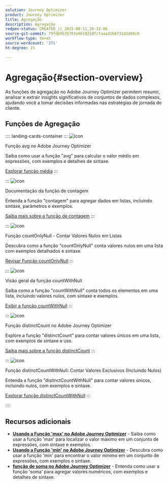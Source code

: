```yaml
---
solution: Journey Optimizer
product: Journey Optimizer
title: Agregação
description: Agregação
redpen-status: CREATED_||_2025-08-11_20-12-06
source-git-commit: 79fdb9535703e961922dfcfaaad1b6731d2d88c0
workflow-type: tm+mt
source-wordcount: '271'
ht-degree: 1%

---
```



# Agregação{#section-overview}

As funções de agregação no Adobe Journey Optimizer permitem resumir, analisar e extrair insights significativos de conjuntos de dados complexos, ajudando você a tomar decisões informadas nas estratégias de jornada do cliente.

## Funções de Agregação

:::: landing-cards-container
:::
![icon](https://cdn.experienceleague.adobe.com/icons/code-branch.svg?lang=pt-BR)

Função avg no Adobe Journey Optimizer

Saiba como usar a função &quot;avg&quot; para calcular o valor médio em expressões, com exemplos e detalhes de sintaxe.

[Explorar função média](../using/building-journeys/functions/functionavg.md)
:::

:::
![icon](https://cdn.experienceleague.adobe.com/icons/code-branch.svg?lang=pt-BR)

Documentação da função de contagem

Entenda a função &quot;contagem&quot; para agregar dados em listas, incluindo sintaxe, parâmetros e exemplos.

[Saiba mais sobre a função de contagem](../using/building-journeys/functions/functioncount.md)
:::

:::
![icon](https://cdn.experienceleague.adobe.com/icons/code-branch.svg?lang=pt-BR)

Função countOnlyNull - Contar Valores Nulos em Listas

Descubra como a função &quot;countOnlyNull&quot; conta valores nulos em uma lista com exemplos detalhados e sintaxe.

[Revisar Função countOnlyNull](../using/building-journeys/functions/functioncountonlynull.md)
:::

:::
![icon](https://cdn.experienceleague.adobe.com/icons/code-branch.svg?lang=pt-BR)

Visão geral da função countWithNull

Saiba como a função &quot;countWithNull&quot; conta todos os elementos em uma lista, incluindo valores nulos, com sintaxe e exemplos.

[Exibir a função countWithNull](../using/building-journeys/functions/functioncountwithnull.md)
:::

:::
![icon](https://cdn.experienceleague.adobe.com/icons/code-branch.svg?lang=pt-BR)

Função distinctCount no Adobe Journey Optimizer

Explore a função &quot;distinctCount&quot; para contar valores únicos em uma lista, com exemplos de sintaxe e uso.

[Saiba mais sobre a função distinctCount](../using/building-journeys/functions/functiondistinctcount.md)
:::

:::
![icon](https://cdn.experienceleague.adobe.com/icons/code-branch.svg?lang=pt-BR)

Função distinctCountWithNull: Contar Valores Exclusivos (Incluindo Nulos)

Entenda a função &quot;distinctCountWithNull&quot; para contar valores únicos, incluindo nulos, com exemplos e sintaxe.

[Explorar função distinctCountWithNull](../using/building-journeys/functions/functiondistinctcountwithnull.md)
:::

::::


## Recursos adicionais

- **[Usando a Função &#39;max&#39; no Adobe Journey Optimizer](../using/building-journeys/functions/functionmax.md)** - Saiba como usar a função &#39;max&#39; para localizar o valor máximo em um conjunto de expressões, com sintaxe e exemplos.
- **[Usando a Função &#39;min&#39; no Adobe Journey Optimizer](../using/building-journeys/functions/functionmin.md)** - Descubra como usar a função &#39;min&#39; para encontrar o valor mínimo em um conjunto de expressões, com exemplos e sintaxe.
- **[função de soma no Adobe Journey Optimizer](../using/building-journeys/functions/functionsum.md)** - Entenda como usar a função &#39;soma&#39; para agregar valores numéricos, com exemplos e detalhes de sintaxe.
